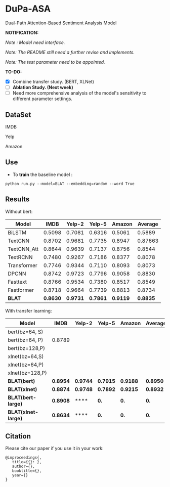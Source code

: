 # DuPa-ASA
 Dual-Path Attention-Based Sentiment Analysis Model

**NOTIFICATION:**

_Note : Model need interface._

*Note: The README still need a further revise and implements.* 

*Note: The test parameter need to be appointed.*

**TO-DO:**

- [x] Combine transfer study. (BERT, XLNet) 
- [ ] **Ablation Study. (Next week)**
- [ ] Need more comprehensive analysis of the model's sensitivity to different parameter settings.

## DataSet

IMDB

Yelp

Amazon

## Use

* To **train** the  baseline model :

```shell
python run.py --model=BLAT --embedding=random --word True
```

## Results

Without bert:

| Model       | IMDB       | Yelp-2     | Yelp-5     | Amazon     | Average |
| ----------- | ---------- | ---------- | ---------- | ---------- | ------- |
| BiLSTM      | 0.5098     | 0.7081     | 0.6316     | 0.5061     | 0.5889  |
| TextCNN     | 0.8702     | 0.9681     | 0.7735     | 0.8947     | 0.87663 |
| TextCNN_Att | 0.8644     | 0.9639     | 0.7137     | 0.8756     | 0.8544  |
| TextRCNN    | 0.7480     | 0.9267     | 0.7186     | 0.8377     | 0.8078  |
| Transformer | 0.7746     | 0.9344     | 0.7110     | 0.8093     | 0.8073  |
| DPCNN       | 0.8742     | 0.9723     | 0.7796     | 0.9058     | 0.8830  |
| Fasttext    | 0.8766     | 0.9534     | 0.7380     | 0.8517     | 0.8549  |
| Fastformer  | 0.8718     | 0.9664     | 0.7739     | 0.8813     | 0.8734  |
| **BLAT**    | **0.8630** | **0.9731** | **0.7861** | **0.9119** | **0.8835** |

With transfer learning:

| Model                 | IMDB       | Yelp-2     | Yelp-5     | Amazon     | Average    |
| --------------------  | ---------- | ---------- | ---------- | ---------- | ---------- |
| bert(bz=64, S)        |            |            |            |            |            |
| bert(bz=64, P)        | 0.8789     |            |            |            |            |
| bert(bz=128,P)        |            |            |            |            |            |
| xlnet(bz=64,S)        |            |            |            |            |            |
| xlnet(bz=64,P)        |            |            |            |            |            |
| xlnet(bz=128,P)       |            |            |            |            |            |
| **BLAT(bert)**        | **0.8954** | **0.9744** | **0.7915** | **0.9188** | **0.8950** |
| **BLAT(xlnet)**       | **0.8874** | **0.9748** | **0.7892** | **0.9215** | **0.8932** |
| **BLAT(bert-large)**  | **0.8908** | **** | **0.** | **0.** | **0.** |
| **BLAT(xlnet-large)** | **0.8634** | **** | **0.** | **0.** | **0.** |

## Citation

Please cite our paper if you use it in your work:

```shell
@inproceedings{,
   title={{}: },
   author={},
   booktitle={},
   year={}
}
```
